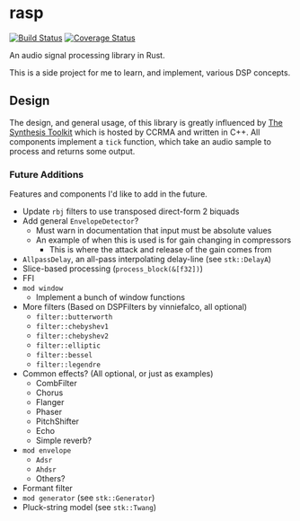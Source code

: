 # rasp
[![Build Status](https://travis-ci.org/brianuosseph/rasp.svg?branch=master)](https://travis-ci.org/brianuosseph/rasp)
[![Coverage Status](https://coveralls.io/repos/brianuosseph/rasp/badge.svg?branch=master&service=github)](https://coveralls.io/github/brianuosseph/rasp?branch=master)

An audio signal processing library in Rust.

This is a side project for me to learn, and implement, various DSP concepts.

## Design
The design, and general usage, of this library is greatly influenced by [The Synthesis Toolkit](https://ccrma.stanford.edu/software/stk/index.html) which is hosted by CCRMA and written in C++. All components implement a `tick` function, which take an audio sample to process and returns some output.

### Future Additions
Features and components I'd like to add in the future.

- Update `rbj` filters to use transposed direct-form 2 biquads
- Add general `EnvelopeDetector`?
  - Must warn in documentation that input must be absolute values
  - An example of when this is used is for gain changing in compressors
    - This is where the attack and release of the gain comes from
- `AllpassDelay`, an all-pass interpolating delay-line (see `stk::DelayA`)
- Slice-based processing (`process_block(&[f32])`)
- FFI
- `mod window`
  - Implement a bunch of window functions
- More filters (Based on DSPFilters by vinniefalco, all optional)
  - `filter::butterworth`
  - `filter::chebyshev1`
  - `filter::chebyshev2`
  - `filter::elliptic`
  - `filter::bessel`
  - `filter::legendre`
- Common effects? (All optional, or just as examples)
  - CombFilter
  - Chorus
  - Flanger
  - Phaser
  - PitchShifter
  - Echo
  - Simple reverb?
- `mod envelope`
  - `Adsr`
  - `Ahdsr`
  - Others?
- Formant filter
- `mod generator` (see `stk::Generator`)
- Pluck-string model (see `stk::Twang`)
